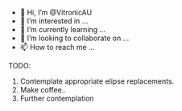 - 👋 Hi, I’m @VitronicAU
- 👀 I’m interested in ...
- 🌱 I’m currently learning ...
- 💞️ I’m looking to collaborate on ...
- 📫 How to reach me ...

TODO:
1) Contemplate appropriate elipse replacements.
2) Make coffee..
3) Further contemplation
